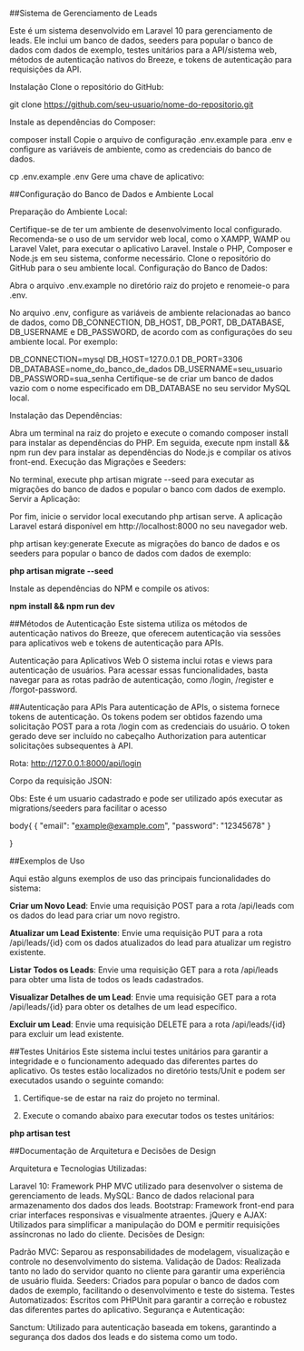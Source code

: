 ##Sistema de Gerenciamento de Leads

Este é um sistema desenvolvido em Laravel 10 para gerenciamento de leads. Ele inclui um banco de dados, seeders para popular o banco de dados com dados de exemplo, testes unitários para a API/sistema web, métodos de autenticação nativos do Breeze, e tokens de autenticação para requisições da API.

Instalação
Clone o repositório do GitHub:

git clone https://github.com/seu-usuario/nome-do-repositorio.git

Instale as dependências do Composer:

composer install
Copie o arquivo de configuração .env.example para .env e configure as variáveis de ambiente, como as credenciais do banco de dados.

cp .env.example .env
Gere uma chave de aplicativo:

##Configuração do Banco de Dados e Ambiente Local

Preparação do Ambiente Local:

Certifique-se de ter um ambiente de desenvolvimento local configurado. Recomenda-se o uso de um servidor web local, como o XAMPP, WAMP ou Laravel Valet, para executar o aplicativo Laravel.
Instale o PHP, Composer e Node.js em seu sistema, conforme necessário.
Clone o repositório do GitHub para o seu ambiente local.
Configuração do Banco de Dados:

Abra o arquivo .env.example no diretório raiz do projeto e renomeie-o para .env.

No arquivo .env, configure as variáveis de ambiente relacionadas ao banco de dados, como DB_CONNECTION, DB_HOST, DB_PORT, DB_DATABASE, DB_USERNAME e DB_PASSWORD, de acordo com as configurações do seu ambiente local. Por exemplo:

DB_CONNECTION=mysql
DB_HOST=127.0.0.1
DB_PORT=3306
DB_DATABASE=nome_do_banco_de_dados
DB_USERNAME=seu_usuario
DB_PASSWORD=sua_senha
Certifique-se de criar um banco de dados vazio com o nome especificado em DB_DATABASE no seu servidor MySQL local.

Instalação das Dependências:

Abra um terminal na raiz do projeto e execute o comando composer install para instalar as dependências do PHP.
Em seguida, execute npm install && npm run dev para instalar as dependências do Node.js e compilar os ativos front-end.
Execução das Migrações e Seeders:

No terminal, execute php artisan migrate --seed para executar as migrações do banco de dados e popular o banco com dados de exemplo.
Servir a Aplicação:

Por fim, inicie o servidor local executando php artisan serve. A aplicação Laravel estará disponível em http://localhost:8000 no seu navegador web.

php artisan key:generate
Execute as migrações do banco de dados e os seeders para popular o banco de dados com dados de exemplo:

**php artisan migrate --seed**

Instale as dependências do NPM e compile os ativos:

**npm install && npm run dev**

##Métodos de Autenticação
Este sistema utiliza os métodos de autenticação nativos do Breeze, que oferecem autenticação via sessões para aplicativos web e tokens de autenticação para APIs.

Autenticação para Aplicativos Web
O sistema inclui rotas e views para autenticação de usuários. Para acessar essas funcionalidades, basta navegar para as rotas padrão de autenticação, como /login, /register e /forgot-password.

##Autenticação para APIs
Para autenticação de APIs, o sistema fornece tokens de autenticação. Os tokens podem ser obtidos fazendo uma solicitação POST para a rota /login com as credenciais do usuário. O token gerado deve ser incluído no cabeçalho Authorization para autenticar solicitações subsequentes à API.


Rota: http://127.0.0.1:8000/api/login

Corpo da requisição JSON:

Obs: Este é um usuario cadastrado e pode ser utilizado após executar as migrations/seeders para facilitar o acesso

body{
    {
        "email": "example@example.com",
        "password": "12345678"
    }

}

##Exemplos de Uso

Aqui estão alguns exemplos de uso das principais funcionalidades do sistema:

**Criar um Novo Lead**: Envie uma requisição POST para a rota /api/leads com os dados do lead para criar um novo registro.

**Atualizar um Lead Existente**: Envie uma requisição PUT para a rota /api/leads/{id} com os dados atualizados do lead para atualizar um registro existente.

**Listar Todos os Leads**: Envie uma requisição GET para a rota /api/leads para obter uma lista de todos os leads cadastrados.

**Visualizar Detalhes de um Lead**: Envie uma requisição GET para a rota /api/leads/{id} para obter os detalhes de um lead específico.

**Excluir um Lead**: Envie uma requisição DELETE para a rota /api/leads/{id} para excluir um lead existente.



##Testes Unitários
Este sistema inclui testes unitários para garantir a integridade e o funcionamento adequado das diferentes partes do aplicativo. Os testes estão localizados no diretório tests/Unit e podem ser executados usando o seguinte comando:

1. Certifique-se de estar na raiz do projeto no terminal.

2. Execute o comando abaixo para executar todos os testes unitários:


**php artisan test**


##Documentação de Arquitetura e Decisões de Design

Arquitetura e Tecnologias Utilizadas:

Laravel 10: Framework PHP MVC utilizado para desenvolver o sistema de gerenciamento de leads.
MySQL: Banco de dados relacional para armazenamento dos dados dos leads.
Bootstrap: Framework front-end para criar interfaces responsivas e visualmente atraentes.
jQuery e AJAX: Utilizados para simplificar a manipulação do DOM e permitir requisições assíncronas no lado do cliente.
Decisões de Design:

Padrão MVC: Separou as responsabilidades de modelagem, visualização e controle no desenvolvimento do sistema.
Validação de Dados: Realizada tanto no lado do servidor quanto no cliente para garantir uma experiência de usuário fluida.
Seeders: Criados para popular o banco de dados com dados de exemplo, facilitando o desenvolvimento e teste do sistema.
Testes Automatizados: Escritos com PHPUnit para garantir a correção e robustez das diferentes partes do aplicativo.
Segurança e Autenticação:

Sanctum: Utilizado para autenticação baseada em tokens, garantindo a segurança dos dados dos leads e do sistema como um todo.